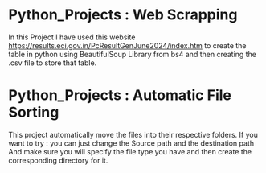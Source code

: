 # Python_Projects : Web Scrapping
In this Project I have used this website
https://results.eci.gov.in/PcResultGenJune2024/index.htm
to create the table in python using BeautifulSoup Library from bs4
and then creating the .csv file to store that table.


# Python_Projects : Automatic File Sorting 
This project automatically move the files into their respective folders.
If you want to try : you can just change the Source path and the destination path
And make sure you will specify the file type you have and then create the corresponding directory for it.
